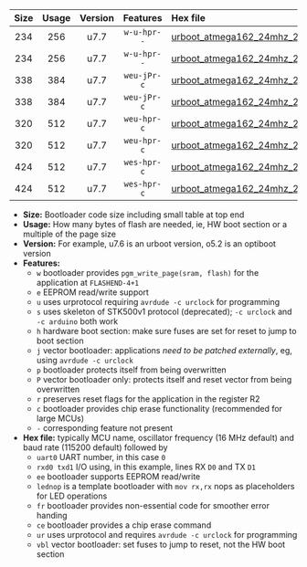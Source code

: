 |Size|Usage|Version|Features|Hex file|
|:-:|:-:|:-:|:-:|:--|
|234|256|u7.7|`w-u-hpr--`|[urboot_atmega162_24mhz_250000bps_uart0_rxd0_txd1_lednop_fr_ur.hex](https://raw.githubusercontent.com/stefanrueger/urboot.hex/main/mcus/atmega162/fcpu_24mhz/250000_bps/urboot_atmega162_24mhz_250000bps_uart0_rxd0_txd1_lednop_fr_ur.hex)|
|234|256|u7.7|`w-u-hpr--`|[urboot_atmega162_24mhz_250000bps_uart1_rxb2_txb3_lednop_fr_ur.hex](https://raw.githubusercontent.com/stefanrueger/urboot.hex/main/mcus/atmega162/fcpu_24mhz/250000_bps/urboot_atmega162_24mhz_250000bps_uart1_rxb2_txb3_lednop_fr_ur.hex)|
|338|384|u7.7|`weu-jPr-c`|[urboot_atmega162_24mhz_250000bps_uart0_rxd0_txd1_ee_lednop_fr_ce_ur_vbl.hex](https://raw.githubusercontent.com/stefanrueger/urboot.hex/main/mcus/atmega162/fcpu_24mhz/250000_bps/urboot_atmega162_24mhz_250000bps_uart0_rxd0_txd1_ee_lednop_fr_ce_ur_vbl.hex)|
|338|384|u7.7|`weu-jPr-c`|[urboot_atmega162_24mhz_250000bps_uart1_rxb2_txb3_ee_lednop_fr_ce_ur_vbl.hex](https://raw.githubusercontent.com/stefanrueger/urboot.hex/main/mcus/atmega162/fcpu_24mhz/250000_bps/urboot_atmega162_24mhz_250000bps_uart1_rxb2_txb3_ee_lednop_fr_ce_ur_vbl.hex)|
|320|512|u7.7|`weu-hpr-c`|[urboot_atmega162_24mhz_250000bps_uart0_rxd0_txd1_ee_lednop_fr_ce_ur.hex](https://raw.githubusercontent.com/stefanrueger/urboot.hex/main/mcus/atmega162/fcpu_24mhz/250000_bps/urboot_atmega162_24mhz_250000bps_uart0_rxd0_txd1_ee_lednop_fr_ce_ur.hex)|
|320|512|u7.7|`weu-hpr-c`|[urboot_atmega162_24mhz_250000bps_uart1_rxb2_txb3_ee_lednop_fr_ce_ur.hex](https://raw.githubusercontent.com/stefanrueger/urboot.hex/main/mcus/atmega162/fcpu_24mhz/250000_bps/urboot_atmega162_24mhz_250000bps_uart1_rxb2_txb3_ee_lednop_fr_ce_ur.hex)|
|424|512|u7.7|`wes-hpr-c`|[urboot_atmega162_24mhz_250000bps_uart0_rxd0_txd1_ee_lednop_fr_ce.hex](https://raw.githubusercontent.com/stefanrueger/urboot.hex/main/mcus/atmega162/fcpu_24mhz/250000_bps/urboot_atmega162_24mhz_250000bps_uart0_rxd0_txd1_ee_lednop_fr_ce.hex)|
|424|512|u7.7|`wes-hpr-c`|[urboot_atmega162_24mhz_250000bps_uart1_rxb2_txb3_ee_lednop_fr_ce.hex](https://raw.githubusercontent.com/stefanrueger/urboot.hex/main/mcus/atmega162/fcpu_24mhz/250000_bps/urboot_atmega162_24mhz_250000bps_uart1_rxb2_txb3_ee_lednop_fr_ce.hex)|

- **Size:** Bootloader code size including small table at top end
- **Usage:** How many bytes of flash are needed, ie, HW boot section or a multiple of the page size
- **Version:** For example, u7.6 is an urboot version, o5.2 is an optiboot version
- **Features:**
  + `w` bootloader provides `pgm_write_page(sram, flash)` for the application at `FLASHEND-4+1`
  + `e` EEPROM read/write support
  + `u` uses urprotocol requiring `avrdude -c urclock` for programming
  + `s` uses skeleton of STK500v1 protocol (deprecated); `-c urclock` and `-c arduino` both work
  + `h` hardware boot section: make sure fuses are set for reset to jump to boot section
  + `j` vector bootloader: applications *need to be patched externally*, eg, using `avrdude -c urclock`
  + `p` bootloader protects itself from being overwritten
  + `P` vector bootloader only: protects itself and reset vector from being overwritten
  + `r` preserves reset flags for the application in the register R2
  + `c` bootloader provides chip erase functionality (recommended for large MCUs)
  + `-` corresponding feature not present
- **Hex file:** typically MCU name, oscillator frequency (16 MHz default) and baud rate (115200 default) followed by
  + `uart0` UART number, in this case `0`
  + `rxd0 txd1` I/O using, in this example, lines RX `D0` and TX `D1`
  + `ee` bootloader supports EEPROM read/write
  + `lednop` is a template bootloader with `mov rx,rx` nops as placeholders for LED operations
  + `fr` bootloader provides non-essential code for smoother error handing
  + `ce` bootloader provides a chip erase command
  + `ur` uses urprotocol and requires `avrdude -c urclock` for programming
  + `vbl` vector bootloader: set fuses to jump to reset, not the HW boot section

